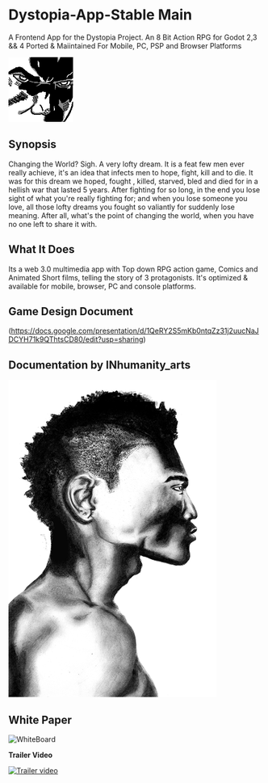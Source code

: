 # Dystopia-App-Stable Main
A Frontend App for the Dystopia Project. An 8 Bit Action RPG for Godot 2,3 &amp;&amp; 4 Ported &amp; Maiintained For Mobile, PC, PSP and Browser Platforms

![Screenshot](https://github.com/Sam2much96/Dystopia-App/blob/v3.5.3/source_code/icon.png)

## Synopsis

Changing the World? Sigh. A very lofty dream. It is a feat few men ever really achieve, it's an idea that infects men to hope, fight, kill and to die. It was for this dream we hoped, fought , killed, starved, bled and died for in a hellish war that lasted 5 years. After fighting for so long, in the end you lose sight of what you're really fighting for; and when you lose someone you love, all those lofty dreams you fought so valiantly for suddenly lose meaning. After all, what's the point of changing the world, when you have no one left to share it with. 

## What It Does
Its a web 3.0 multimedia app with Top down RPG action game, Comics and Animated Short films, telling the story of 3 protagonists. It's optimized & available for mobile, browser, PC and console platforms.

## Game Design Document
(https://docs.google.com/presentation/d/1QeRY2S5mKb0ntqZz31j2uucNaJDCYH71k9QThtsCD80/edit?usp=sharing)


## Documentation by INhumanity_arts 

![Screenshot](https://github.com/Sam2much96/Dystopia-App/blob/v3.5.3/source_code/resources/illustrations/cover%201.png)

## White Paper
![WhiteBoard](https://img.itch.zone/aW1nLzE4NDc5NTU1LmpwZw==/original/Lcxe%2FA.jpg)

**Trailer Video**

[![Trailer video](https://img.youtube.com/vi/1uCnBV8EfCA/hqdefault.jpg)](https://youtu.be/1uCnBV8EfCA)

